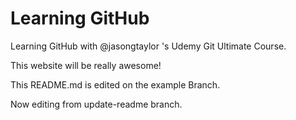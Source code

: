 # Learning GitHub #
Learning GitHub with @jasongtaylor 's Udemy Git Ultimate Course.

This website will be really awesome!

This README.md is edited on the example Branch.

Now editing from update-readme branch.
